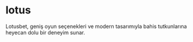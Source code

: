 # lotus
Lotusbet, geniş oyun seçenekleri ve modern tasarımıyla bahis tutkunlarına heyecan dolu bir deneyim sunar.
